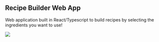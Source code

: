 ## Recipe Builder Web App

Web application built in React/Typescript to build recipes by selecting the ingredients you want to use!

![](images/recipes-demo.gif)